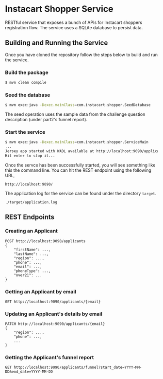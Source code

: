 # Instacart Shopper Service

RESTful service that exposes a bunch of APIs for Instacart shoppers registration flow. The service uses a SQLite database to persist data.

## Building and Running the Service

Once you have cloned the repository follow the steps below to build and run the service.

### Build the package

```bash
$ mvn clean compile
```

### Seed the database

```bash
$ mvn exec:java -Dexec.mainClass=com.instacart.shopper.SeedDatabase
```

The seed operation uses the sample data from the challenge question description (under part2's funnel report).

### Start the service

```bash
$ mvn exec:java -Dexec.mainClass=com.instacart.shopper.ServiceMain
...
Jersey app started with WADL available at http://localhost:9090/application.wadl
Hit enter to stop it...
```

Once the servce has been successfully started, you will see something like this the command line. You can hit the REST endpoint using the following URL,

```
http://localhost:9090/
```

The application log for the service can be found under the directory `target`.

```
./target/application.log
```

## REST Endpoints

### Creating an Applicant

```
POST http://localhost:9090/applicants
{
    "firstName": ...,
    "lastName": ...,
    "region": ...,
    "phone": ...,
    "email": ...,
    "phoneType": ...,
    "over21": ...
}
```

### Getting an Applicant by email

```
GET http://localhost:9090/applicants/{email}
```

### Updating an Applicant's details by email

```
PATCH http://localhost:9090/applicants/{email}
{
    "region": ...,
    "phone": ...,
    ...
}
```

### Getting the Applicant's funnel report

```
GET http://localhost:9090/applicants/funnel?start_date=YYYY-MM-DD&end_date=YYYY-MM-DD
```